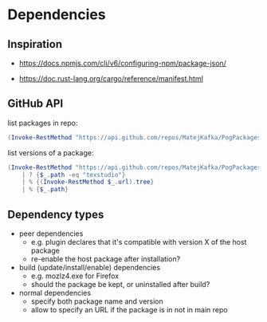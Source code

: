 # Dependencies

## Inspiration

- https://docs.npmjs.com/cli/v6/configuring-npm/package-json/

- https://doc.rust-lang.org/cargo/reference/manifest.html

## GitHub API

list packages in repo:

```powershell
(Invoke-RestMethod "https://api.github.com/repos/MatejKafka/PogPackages/git/trees/master").tree.path
```

list versions of a package:

```powershell
(Invoke-RestMethod "https://api.github.com/repos/MatejKafka/PogPackages/git/trees/master").tree
	| ? {$_.path -eq "texstudio"}
	| % {(Invoke-RestMethod $_.url).tree}
	| % {$_.path}
```

## Dependency types

- peer dependencies
	- e.g. plugin declares that it's compatible with version X of the host package
	- re-enable the host package after installation?
- build (update/install/enable) dependencies
	- e.g. mozlz4.exe for Firefox
	- should the package be kept, or uninstalled after build?
- normal dependencies
	- specify both package name and version
	- allow to specify an URL if the package is in not in main repo